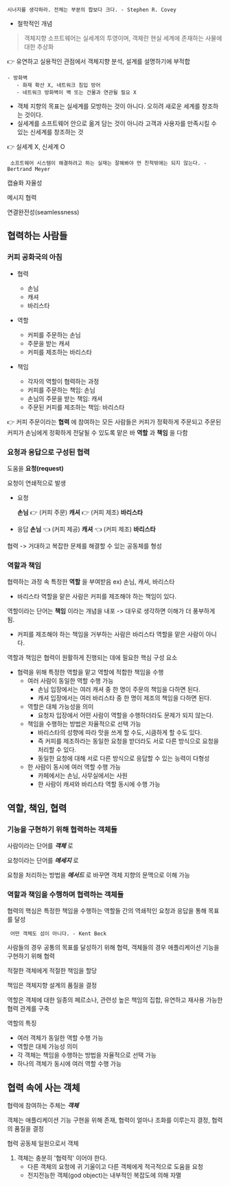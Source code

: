 `시너지를 생각하라. 전체는 부분의 합보다 크다. - Stephen R. Covey`

- 철학적인 개념

> 객체지향 소프트웨어는 실세계의 투영이며, 객체란 현실 세계에 존재하는 사물에 대한 추상화

 👉 유연하고 실용적인 관점에서 객체지향 분석, 설계를 설명하기에 부적합

 ``` 
 - 방화벽
    - 화재 확산 X, 네트워크 침입 방어
    - 네트워크 방화벽이 벽 또는 건물과 연관될 필요 X
```
    
- 객체 지향의 목표는 실세계를 모방하는 것이 아니다. 오히려 새로운 세계를 창조하는 것이다.
- 실세계를 소프트웨어 안으로 옮겨 담는 것이 아니라 고객과 사용자를 만족시킬 수 있는 신세계를 창조하는 것

 👉 실세계 X, 신세계 O

` 소프트웨어 시스템이 해결하려고 하는 실재는 잘해봐야 먼 친척밖에는 되지 않는다. - Bertrand Meyer`

캡슐화 자율성

메시지 협력

연결완전성(seamlessness)

## 협력하는 사람들

### 커피 공화국의 아침
- 협력
    - 손님
    - 캐셔
    - 바리스타

- 역할
    - 커피를 주문하는 손님
    - 주문을 받는 캐셔
    - 커피를 제조하는 바리스타

- 책임
    - 각자의 역할이 협력하는 과정
    - 커피를 주문하는 책임: 손님
    - 손님의 주문을 받는 책임: 캐셔
    - 주문된 커피를 제조하는 책임: 바리스타

 👉 커피 주문이라는 __협력__ 에 참여하는 모든 사람들은 커피가 정확하게 주문되고 주문된 커피가 손님에게 정확하게 전달될 수 있도록 맡은 바 __역할__ 과 __책임__ 을 다함

### 요청과 응답으로 구성된 협력

도움을 __요청(request)__

요청이 연쇄적으로 발생

- 요청

    __손님__  👉 (커피 주문) __캐셔__  👉 (커피 제조) __바리스타__

- 응답
    __손님__  👈 (커피 제공) __캐셔__  👈 (커피 제조) __바리스타__

협력 -> 거대하고 복잡한 문제를 해결할 수 있는 공동체를 형성

### 역할과 책임

협력하는 과정 속 특정한 __역할__ 을 부여받음 ex) 손님, 캐셔, 바리스타

- 바리스타 역할을 맡은 사람은 커피를 제조해야 하는 책임이 있다.

역할이라는 단어는 __책임__ 이라는 개념을 내포 -> 대우로 생각하면 이해가 더 풍부하게 됨.

- 커피를 제조해야 하는 책임을 거부하는 사람은 바리스타 역할을 맡은 사람이 아니다.

역할과 책임은 협력이 원활하게 진행되는 데에 필요한 핵심 구성 요소

- 협력을 위해 특정한 역할을 맡고 역할에 적합한 책임을 수행
    - 여러 사람이 동일한 역할 수행 가능
        - 손님 입장에서는 여러 캐셔 중 한 명이 주문의 책임을 다하면 된다.
        - 캐셔 입장에서는 여러 바리스타 중 한 명이 제조의 책임을 다하면 된다.
    - 역할은 대체 가능성을 의미
        - 요청자 입장에서 어떤 사람이 역할을 수행하더라도 문제가 되지 않는다.
    - 책임을 수행하는 방법은 자율적으로 선택 가능
        - 바리스타의 성향에 따라 맛을 쓰게 할 수도, 시큼하게 할 수도 있다.
        - 즉 커피를 제조하라는 동일한 요청을 받더라도 서로 다른 방식으로 요청을 처리할 수 있다.
        - 동일한 요청에 대해 서로 다른 방식으로 응답할 수 있는 능력이 다형성
    - 한 사람이 동시에 여러 역할 수행 가능
        - 카페에서는 손님, 사무실에서는 사원
        - 한 사람이 캐셔와 바리스타 역할 동시에 수행 가능

## 역할, 책임, 협력

### 기능을 구현하기 위해 협력하는 객체들

사람이라는 단어를 ___객체___ 로

요청이라는 단어를 ___메세지___ 로

요청을 처리하는 방법을 ___메서드___ 로 바꾸면 객체 지향의 문맥으로 이해 가능

### 역할과 책임을 수행하며 협력하는 객체들

협력의 핵심은 특정한 책임을 수행하는 역할들 간의 역쇄적인 요청과 응답을 통해 목표를 달성

` 어떤 객체도 섬이 아니다. - Kent Beck`

사람들의 경우 공통의 목표를 달성하기 위해 협력, 객체들의 경우 애플리케이션 기능을 구현하기 위해 협력

적절한 객체에게 적절한 책임을 할당

책임은 객체지향 설계의 품질을 결정

역할은 객체에 대한 일종의 페르소나, 관련성 높은 책임의 집합, 유연하고 재사용 가능한 협력 관계를 구축

역할의 특징
- 여러 객체가 동일한 역할 수행 가능
- 역할은 대체 가능성 의미
- 각 객체는 책임을 수행하는 방법을 자율적으로 선택 가능
- 하나의 객체가 동시에 여러 역할 수행 가능

## 협력 속에 사는 객체

협력에 참여하는 주체는 ___객체___

객체는 애플리케이션 기능 구현을 위해 존재, 협력이 얼마나 조화를 이루는지 결정, 협력의 품질을 결정

협력 공동체 일원으로서 객체

1. 객체는 충분히 '협력적' 이어야 한다.
    - 다른 객체의 요청에 귀 기울이고 다른 객체에게 적극적으로 도움을 요청
    - 전지전능한 객체(god object)는 내부적인 복잡도에 의해 자멸